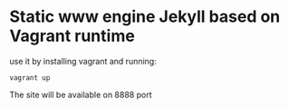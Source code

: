 # Static www engine Jekyll based on Vagrant runtime

use it by installing vagrant and running:

    vagrant up

The site will be available on 8888 port
